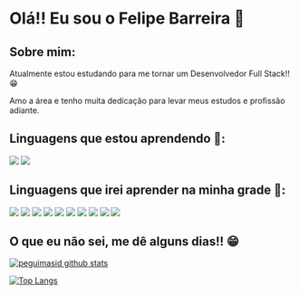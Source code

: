 # Olá!! Eu sou o Felipe Barreira 👋

## Sobre mim:

Atualmente estou estudando para me tornar um Desenvolvedor Full Stack!! 😁

Amo a área e tenho muita dedicação para levar meus estudos e profissão adiante.

## Linguagens que estou aprendendo 🥇:

<img src="https://img.shields.io/badge/HTML5-E34F26?style=for-the-badge&logo=html5&logoColor=white"/> <img src="https://img.shields.io/badge/CSS3-1572B6?style=for-the-badge&logo=css3&logoColor=white"/> 

## Linguagens que irei aprender na minha grade 🥈:
<img src ="https://img.shields.io/badge/Bootstrap-563D7C?style=for-the-badge&logo=bootstrap&logoColor=white"/> <img src="https://img.shields.io/badge/JavaScript-323330?style=for-the-badge&logo=javascript&logoColor=F7DF1E"/> <img src="https://img.shields.io/badge/TypeScript-007ACC?style=for-the-badge&logo=typescript&logoColor=white"/> <img src="https://img.shields.io/badge/Apache-D22128?style=for-the-badge&logo=Apache&logoColor=white"/> <img src="https://img.shields.io/badge/PHP-777BB4?style=for-the-badge&logo=php&logoColor=white"/> <img src="https://img.shields.io/badge/MySQL-005C84?style=for-the-badge&logo=mysql&logoColor=white"/> <img src="https://img.shields.io/badge/jQuery-0769AD?style=for-the-badge&logo=jquery&logoColor=white"/> <img src="https://img.shields.io/badge/Sass-CC6699?style=for-the-badge&logo=sass&logoColor=white"/> <img src="https://img.shields.io/badge/Ionic-3880FF?style=for-the-badge&logo=ionic&logoColor=white"/> <img src="https://img.shields.io/badge/Wordpress-21759B?style=for-the-badge&logo=wordpress&logoColor=white"/>

## O que eu não sei, me dê alguns dias!! 😁

[![peguimasid github stats](https://github-readme-stats.vercel.app/api?username=fbarreirasz&show_icons=true&title_color=fff&icon_color=7159c1&text_color=f8f8f2&bg_color=171c24&count_private=true)](https://github.com/fbarreirasz_)

[![Top Langs](https://github-readme-stats.vercel.app/api/top-langs/?username=fbarreirasz&layout=compact&title_color=fff&text_color=f8f8f2&hide=java&bg_color=171c24)](https://github.com/fbarreirasz)
